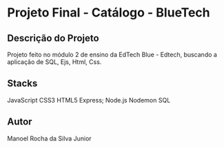 # Projeto Final - Catálogo - BlueTech

## Descrição do Projeto
Projeto feito no módulo 2 de ensino da EdTech Blue - Edtech, buscando a aplicação de SQL, Ejs, Html, Css.

## Stacks
JavaScript 
CSS3
HTML5
Express;
Node.js 
Nodemon
SQL

## Autor
Manoel Rocha da Silva Junior
